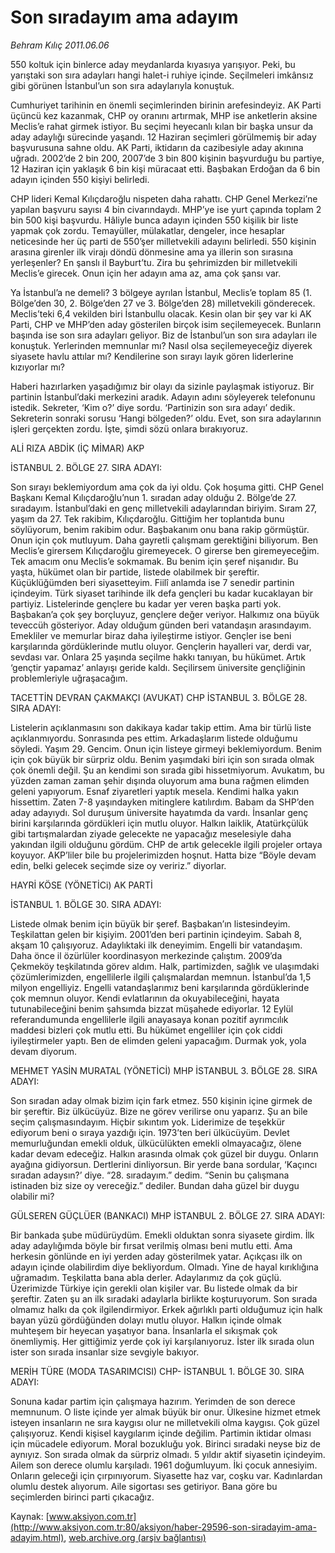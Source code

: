 # Son sıradayım ama adayım

*Behram Kılıç 2011.06.06*

<font class="agenda2NewsSpot">
 550 koltuk için binlerce aday meydanlarda kıyasıya yarışıyor. Peki, bu yarıştaki son sıra adayları hangi halet-i ruhiye içinde. Seçilmeleri imkânsız gibi görünen İstanbul’un son sıra adaylarıyla konuştuk.
</font>
<font class="newsDetail">
 <p>
  <p class="MsoNormal">
   Cumhuriyet tarihinin en önemli seçimlerinden birinin arefesindeyiz. AK Parti üçüncü kez kazanmak, CHP oy oranını artırmak, MHP ise anketlerin aksine Meclis’e rahat girmek istiyor. Bu seçimi heyecanlı kılan bir başka unsur da aday adaylığı sürecinde yaşandı. 12 Haziran seçimleri görülmemiş bir aday başvurusuna sahne oldu. AK Parti, iktidarın da cazibesiyle aday akınına uğradı. 2002’de 2 bin 200, 2007’de 3 bin 800 kişinin başvurduğu bu partiye, 12 Haziran için yaklaşık 6 bin kişi müracaat etti. Başbakan Erdoğan da 6 bin adayın içinden 550 kişiyi belirledi.
  </p>
  <p class="MsoNormal">
   CHP lideri Kemal Kılıçdaroğlu nispeten daha rahattı. CHP Genel Merkezi’ne yapılan başvuru sayısı 4 bin civarındaydı. MHP’ye ise yurt çapında toplam 2 bin 500 kişi başvurdu. Hâliyle bunca adayın içinden 550 kişilik bir liste yapmak çok zordu. Temayüller, mülakatlar, dengeler, ince hesaplar neticesinde her üç parti de 550’şer milletvekili adayını belirledi. 550 kişinin arasına girenler ilk virajı döndü dönmesine ama ya illerin son sırasına yerleşenler? En şanslı il Bayburt’tu. Zira bu şehrimizden bir milletvekili Meclis’e girecek. Onun için her adayın ama az, ama çok şansı var.
  </p>
  <p class="MsoNormal">
   Ya İstanbul’a ne demeli? 3 bölgeye ayrılan İstanbul, Meclis’e toplam 85 (1. Bölge’den 30, 2. Bölge’den 27 ve 3. Bölge’den 28) milletvekili gönderecek. Meclis’teki 6,4 vekilden biri İstanbullu olacak. Kesin olan bir şey var ki AK Parti, CHP ve MHP’den aday gösterilen birçok isim seçilemeyecek. Bunların başında ise son sıra adayları geliyor. Biz de İstanbul’un son sıra adayları ile konuştuk. Yerlerinden memnunlar mı? Nasıl olsa seçilemeyeceğiz diyerek siyasete havlu attılar mı? Kendilerine son sırayı layık gören liderlerine kızıyorlar mı?
  </p>
  <p class="MsoNormal">
   Haberi hazırlarken yaşadığımız bir olayı da sizinle paylaşmak istiyoruz. Bir partinin İstanbul’daki merkezini aradık. Adayın adını söyleyerek telefonunu istedik. Sekreter, ‘Kim o?’ diye sordu. ‘Partinizin son sıra adayı’ dedik. Sekreterin sonraki sorusu ‘Hangi bölgeden?’ oldu. Evet, son sıra adaylarının işleri gerçekten zordu. İşte, şimdi sözü onlara bırakıyoruz.
  </p>
  <p class="MsoNormal">
   ALİ RIZA ABDİK (İÇ MİMAR) AKP
  </p>
  <p class="MsoNormal">
   İSTANBUL 2. BÖLGE 27. SIRA ADAYI:
  </p>
  <p class="MsoNormal">
   Son sırayı beklemiyordum ama çok da iyi oldu. Çok hoşuma gitti. CHP Genel Başkanı Kemal Kılıçdaroğlu’nun 1. sıradan aday olduğu 2. Bölge’de 27. sıradayım. İstanbul’daki en genç milletvekili adaylarından biriyim. Sıram 27, yaşım da 27. Tek rakibim, Kılıçdaroğlu. Gittiğim her toplantıda bunu söylüyorum, benim rakibim odur. Başbakanım onu bana rakip görmüştür. Onun için çok mutluyum. Daha gayretli çalışmam gerektiğini biliyorum. Ben Meclis’e girersem Kılıçdaroğlu giremeyecek. O girerse ben giremeyeceğim. Tek amacım onu Meclis’e sokmamak. Bu benim için şeref nişanıdır. Bu yaşta, hükümet olan bir partide, listede olabilmek bir şereftir. Küçüklüğümden beri siyasetteyim. Fiilî anlamda ise 7 senedir partinin içindeyim. Türk siyaset tarihinde ilk defa gençleri bu kadar kucaklayan bir partiyiz. Listelerinde gençlere bu kadar yer veren başka parti yok. Başbakan’a çok şey borçluyuz, gençlere değer veriyor. Halkımız ona büyük teveccüh gösteriyor. Aday olduğum günden beri vatandaşın arasındayım. Emekliler ve memurlar biraz daha iyileştirme istiyor. Gençler ise beni karşılarında gördüklerinde mutlu oluyor. Gençlerin hayalleri var, derdi var, sevdası var. Onlara 25 yaşında seçilme hakkı tanıyan, bu hükümet. Artık ‘gençtir yapamaz’ anlayışı geride kaldı. Seçilirsem üniversite gençliğinin problemleriyle uğraşacağım.
  </p>
  <p class="MsoNormal">
  </p>
  <p class="MsoNormal">
   TACETTİN DEVRAN ÇAKMAKÇI (AVUKAT) CHP İSTANBUL 3. BÖLGE 28. SIRA ADAYI:
  </p>
  <p class="MsoNormal">
   Listelerin açıklanmasını son dakikaya kadar takip ettim. Ama bir türlü liste açıklanmıyordu. Sonrasında pes ettim. Arkadaşlarım listede olduğumu söyledi. Yaşım 29. Gencim. Onun için listeye girmeyi beklemiyordum. Benim için çok büyük bir sürpriz oldu. Benim yaşımdaki biri için son sırada olmak çok önemli değil. Şu an kendimi son sırada gibi hissetmiyorum. Avukatım, bu yüzden zaman zaman şehir dışında oluyorum ama buna rağmen elimden geleni yapıyorum. Esnaf ziyaretleri yaptık mesela. Kendimi halka yakın hissettim. Zaten 7-8 yaşındayken mitinglere katılırdım. Babam da SHP’den aday adayıydı. Sol duruşum üniversite hayatımda da vardı. İnsanlar genç birini karşılarında gördükleri için mutlu oluyor. Halkın laiklik, Atatürkçülük gibi tartışmalardan ziyade gelecekte ne yapacağız meselesiyle daha yakından ilgili olduğunu gördüm. CHP de artık gelecekle ilgili projeler ortaya koyuyor. AKP’liler bile bu projelerimizden hoşnut. Hatta bize “Böyle devam edin, belki gelecek seçimde size oy veririz.” diyorlar.
  </p>
  <p class="MsoNormal">
  </p>
  <p class="MsoNormal">
   HAYRİ KÖSE (YÖNETİCi) AK PARTİ
  </p>
  <p class="MsoNormal">
   İSTANBUL 1. BÖLGE 30. SIRA ADAYI:
  </p>
  <p class="MsoNormal">
   Listede olmak benim için büyük bir şeref. Başbakan’ın listesindeyim. Teşkilattan gelen bir kişiyim. 2001’den beri partinin içindeyim. Sabah 8, akşam 10 çalışıyoruz. Adaylıktaki ilk deneyimim. Engelli bir vatandaşım. Daha önce il özürlüler koordinasyon merkezinde çalıştım. 2009’da Çekmeköy teşkilatında görev aldım. Halk, partimizden, sağlık ve ulaşımdaki çözümlerimizden, engellilerle ilgili çalışmalardan memnun. İstanbul’da 1,5 milyon engelliyiz. Engelli vatandaşlarımız beni karşılarında gördüklerinde çok memnun oluyor. Kendi evlatlarının da okuyabileceğini, hayata tutunabileceğini benim şahsımda bizzat müşahede ediyorlar. 12 Eylül referandumunda engellilerle ilgili anayasaya konan pozitif ayrımcılık maddesi bizleri çok mutlu etti. Bu hükümet engelliler için çok ciddi iyileştirmeler yaptı. Ben de elimden geleni yapacağım. Durmak yok, yola devam diyorum.
  </p>
  <p class="MsoNormal">
  </p>
  <p class="MsoNormal">
   MEHMET YASİN MURATAL (YÖNETİCİ) MHP İSTANBUL 3. BÖLGE 28. SIRA ADAYI:
  </p>
  <p class="MsoNormal">
   Son sıradan aday olmak bizim için fark etmez. 550 kişinin içine girmek de bir şereftir. Biz ülkücüyüz. Bize ne görev verilirse onu yaparız. Şu an bile seçim çalışmasındayım. Hiçbir sıkıntım yok. Liderimize de teşekkür ediyorum beni o sıraya yazdığı için. 1973’ten beri ülkücüyüm. Devlet memurluğundan emekli olduk, ülkücülükten emekli olmayacağız, ölene kadar devam edeceğiz. Halkın arasında olmak çok güzel bir duygu. Onların ayağına gidiyorsun. Dertlerini dinliyorsun. Bir yerde bana sordular, ‘Kaçıncı sıradan adaysın?’ diye. “28. sıradayım.” dedim. “Senin bu çalışmana istinaden biz size oy vereceğiz.” dediler. Bundan daha güzel bir duygu olabilir mi?
  </p>
  <p class="MsoNormal">
  </p>
  <p class="MsoNormal">
   GÜLSEREN GÜÇLÜER (BANKACI) MHP İSTANBUL 2. BÖLGE 27. SIRA ADAYI:
  </p>
  <p class="MsoNormal">
   Bir bankada şube müdürüydüm. Emekli olduktan sonra siyasete girdim. İlk aday adaylığımda böyle bir fırsat verilmiş olması beni mutlu etti. Ama herkesin gönlünde en iyi yerden aday gösterilmek yatar. Açıkçası ilk on adayın içinde olabilirdim diye bekliyordum. Olmadı. Yine de hayal kırıklığına uğramadım. Teşkilatta bana abla derler. Adaylarımız da çok güçlü. Üzerimizde Türkiye için gerekli olan kişiler var. Bu listede olmak da bir şereftir. Zaten şu an ilk sıradaki adaylarla birlikte koşturuyorum. Son sırada olmamız halkı da çok ilgilendirmiyor. Erkek ağırlıklı parti olduğumuz için halk bayan yüzü gördüğünden dolayı mutlu oluyor. Halkın içinde olmak muhteşem bir heyecan yaşatıyor bana. İnsanlarla el sıkışmak çok önemliymiş. Her gittiğimiz yerde çok iyi karşılanıyoruz. İster ilk sırada olun ister son sırada insanlar size sevgiyle bakıyor.
  </p>
  <p class="MsoNormal">
  </p>
  <p class="MsoNormal">
   MERİH TÜRE (MODA TASARIMCISI) CHP- İSTANBUL 1. BÖLGE 30. SIRA ADAYI:
  </p>
  <p class="MsoNormal">
   Sonuna kadar partim için çalışmaya hazırım. Yerimden de son derece memnunum. O liste içinde yer almak büyük bir onur. Ülkesine hizmet etmek isteyen insanların ne sıra kaygısı olur ne milletvekili olma kaygısı. Çok güzel çalışıyoruz. Kendi kişisel kaygılarım içinde değilim. Partimin iktidar olması için mücadele ediyorum. Moral bozukluğu yok. Birinci sıradaki neyse biz de aynıyız. Son sırada olmak da sürpriz olmadı. 5 yıldır aktif siyasetin içindeyim. Ailem son derece olumlu karşıladı. 1961 doğumluyum. İki çocuk annesiyim. Onların geleceği için çırpınıyorum. Siyasette haz var, coşku var. Kadınlardan olumlu destek alıyorum. Aile sigortası ses getiriyor. Bana göre bu seçimlerden birinci parti çıkacağız.
  </p>
 </p>
</font>

Kaynak: [www.aksiyon.com.tr](http://www.aksiyon.com.tr:80/aksiyon/haber-29596-son-siradayim-ama-adayim.html), [web.archive.org (arşiv bağlantısı)](http://web.archive.org/web/20110811102445/http://www.aksiyon.com.tr:80/aksiyon/haber-29596-son-siradayim-ama-adayim.html)
